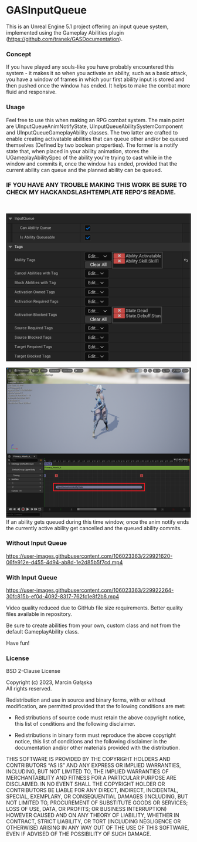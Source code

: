 # GASInputQueue
This is an Unreal Engine 5.1 project offering an input queue system, implemented using the Gameplay Abilities plugin (https://github.com/tranek/GASDocumentation).

### Concept
If you have played any souls-like you have probably encountered this system - it makes it so when you activate an ability, such as a basic attack, you have a window of frames in which your first ability input is stored and then pushed once the window has ended. It helps to make the combat more fluid and responsive.

### Usage
Feel free to use this when making an RPG combat system.
The main point are UInputQueueAnimNotifyState, UInputQueueAbilitySystemComponent and UInputQueueGameplayAbility classes. The two latter are crafted to enable creating activatable abilities that can queue other and/or be queued themselves (Defined by two boolean properties). The former is a notify state that, when placed in your ability animation, stores the UGameplayAbilitySpec of the ability you're trying to cast while in the window and commits it, once the window has ended, provided that the current ability can queue and the planned ability can be queued.

### IF YOU HAVE ANY TROUBLE MAKING THIS WORK BE SURE TO CHECK MY HACKANDSLASHTEMPLATE REPO'S README.
<br>

![Screenshot](AbilityDefaults.png)

![Screenshot](Sequencer.png)
If an ability gets queued during this time window, once the anim notify ends the currently active ability get cancelled and the queued ability commits.


### Without Input Queue

https://user-images.githubusercontent.com/106023363/229921620-06fe912e-d455-4d94-ab8d-1e2d85b5f7cd.mp4

### With Input Queue

https://user-images.githubusercontent.com/106023363/229922264-30fc815b-ef0d-4092-8317-762fc1e8f2b8.mp4

Video quality reduced due to GitHub file size requirements. Better quality files available in repository.

Be sure to create abilities from your own, custom class and not from the default GameplayAbility class.

Have fun!

### License
BSD 2-Clause License

Copyright (c) 2023, Marcin Gałąska <br>
All rights reserved.

Redistribution and use in source and binary forms, with or without
modification, are permitted provided that the following conditions are met:

* Redistributions of source code must retain the above copyright notice, this
  list of conditions and the following disclaimer.

* Redistributions in binary form must reproduce the above copyright notice,
  this list of conditions and the following disclaimer in the documentation
  and/or other materials provided with the distribution.

THIS SOFTWARE IS PROVIDED BY THE COPYRIGHT HOLDERS AND CONTRIBUTORS “AS IS” AND ANY EXPRESS OR IMPLIED WARRANTIES, INCLUDING, BUT NOT LIMITED TO, THE IMPLIED WARRANTIES OF MERCHANTABILITY AND FITNESS FOR A PARTICULAR PURPOSE ARE DISCLAIMED. IN NO EVENT SHALL THE COPYRIGHT HOLDER OR CONTRIBUTORS BE LIABLE FOR ANY DIRECT, INDIRECT, INCIDENTAL, SPECIAL, EXEMPLARY, OR CONSEQUENTIAL DAMAGES (INCLUDING, BUT NOT LIMITED TO, PROCUREMENT OF SUBSTITUTE GOODS OR SERVICES; LOSS OF USE, DATA, OR PROFITS; OR BUSINESS INTERRUPTION) HOWEVER CAUSED AND ON ANY THEORY OF LIABILITY, WHETHER IN CONTRACT, STRICT LIABILITY, OR TORT (INCLUDING NEGLIGENCE OR OTHERWISE) ARISING IN ANY WAY OUT OF THE USE OF THIS SOFTWARE, EVEN IF ADVISED OF THE POSSIBILITY OF SUCH DAMAGE.
